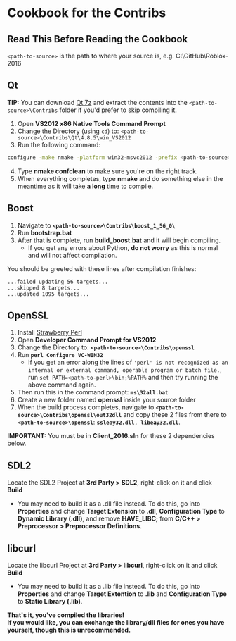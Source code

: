 # Cookbook for the Contribs

## Read This Before Reading the Cookbook
``<path-to-source>`` is the path to where your source is, e.g. C:\GitHub\Roblox-2016<br>

## Qt

**TIP:** You can download [Qt.7z](https://drive.google.com/file/d/10zhRv421d2DUdF7eV-dqR4cIDTZAhiDL/view?usp=drive_link) and extract the contents into the `<path-to-source>\Contribs` folder if you'd prefer to skip compiling it.

1. Open **VS2012 x86 Native Tools Command Prompt**
2. Change the Directory (using `cd`) to: `<path-to-source>\Contribs\Qt\4.8.5\win_VS2012` 
3. Run the following command:
```sh
configure -make nmake -platform win32-msvc2012 -prefix <path-to-source>\Contribs\Qt\4.8.5\win_VS2012 -opensource -confirm-license -opengl desktop -nomake examples -nomake tests -webkit -xmlpatterns
```
4. Type **nmake confclean** to make sure you're on the right track.
5. When everything completes, type **nmake** and do something else in the meantime as it will take **a long** time to compile.
 
## Boost
1. Navigate to **`<path-to-source>\Contribs\boost_1_56_0\`**
2. Run **bootstrap.bat**
3. After that is complete, run **build_boost.bat** and it will begin compiling.
    - If you get any errors about Python, **do not worry** as this is normal and will not affect compilation.

You should be greeted with these lines after compilation finishes:

```
...failed updating 56 targets...
...skipped 8 targets...
...updated 1095 targets...
```

## OpenSSL
1. Install [Strawberry Perl](https://strawberryperl.com/)
2. Open **Developer Command Prompt for VS2012**
3. Change the Directory to: **`<path-to-source>\Contribs\openssl`**
4. Run **`perl Configure VC-WIN32`**
    - If you get an error along the lines of `'perl' is not recognized as an internal or external command, operable program or batch file.`, run `set PATH=<path-to-perl>\bin;%PATH%` and then try running the above command again.
5. Then run this in the command prompt: **`ms\32all.bat`**
6. Create a new folder named **openssl** inside your source folder
7. When the build process completes, navigate to **`<path-to-source>\Contribs\openssl\out32dll`** and copy these 2 files from there to **`<path-to-source>\openssl`**: **`ssleay32.dll, libeay32.dll`**.

**IMPORTANT:** You must be in **Client_2016.sln** for these 2 dependencies below.

## SDL2
Locate the SDL2 Project at **3rd Party > SDL2**, right-click on it and click **Build**<br>
- You may need to build it as a .dll file instead. To do this, go into **Properties** and change **Target Extension** to **.dll**, **Configuration Type** to **Dynamic Library (.dll)**, and remove **HAVE_LIBC;** from **C/C++ > Preprocessor > Preprocessor Definitions**.<br>

## libcurl
Locate the libcurl Project at **3rd Party > libcurl**, right-click on it and click **Build**<br>
- You may need to build it as a .lib file instead. To do this, go into **Properties** and change **Target Extention** to **.lib** and **Configuration Type** to **Static Library (.lib)**.

**That's it, you've compiled the libraries!**<br>
**If you would like, you can exchange the library/dll files for ones you have yourself, though this is unrecommended.**